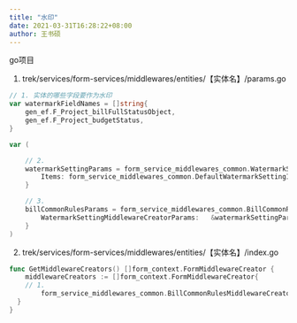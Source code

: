 ```yaml
---
title: "水印"
date: 2021-03-31T16:28:22+08:00
author: 王书硕
---
```


go项目

1. trek/services/form-services/middlewares/entities/【实体名】/params.go

```go
// 1. 实体的哪些字段要作为水印
var watermarkFieldNames = []string{
	gen_ef.F_Project_billFullStatusObject,
	gen_ef.F_Project_budgetStatus,
}

var (

	// 2. 
	watermarkSettingParams = form_service_middlewares_common.WatermarkSettingMiddlewareCreatorParams{
		Items: form_service_middlewares_common.DefaultWatermarkSettingItemsCreator(watermarkFieldNames...),
	}

	// 3. 
	billCommonRulesParams = form_service_middlewares_common.BillCommonRulesCreatorParams{
		WatermarkSettingMiddlewareCreatorParams:   &watermarkSettingParams,
	}
)
```

2. trek/services/form-services/middlewares/entities/【实体名】/index.go

```go
func GetMiddlewareCreators() []form_context.FormMiddlewareCreator {
	middlewareCreators := []form_context.FormMiddlewareCreator{
    // 1.
		form_service_middlewares_common.BillCommonRulesMiddlewareCreator(billCommonRulesParams),
  }
}
```